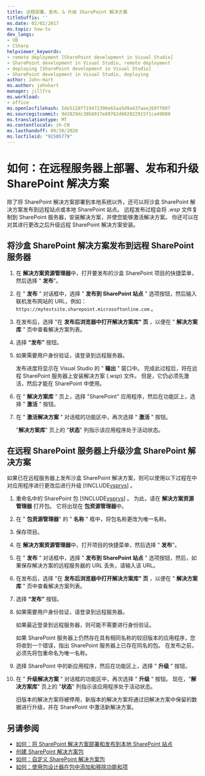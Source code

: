 ```yaml
---
title: 远程部署、发布、& 升级 SharePoint 解决方案
titleSuffix: ''
ms.date: 02/02/2017
ms.topic: how-to
dev_langs:
- VB
- CSharp
helpviewer_keywords:
- remote deployment [SharePoint development in Visual Studio]
- SharePoint development in Visual Studio, remote deployment
- deploying [SharePoint development in Visual Studio]
- SharePoint development in Visual Studio, deploying
author: John-Hart
ms.author: johnhart
manager: jillfra
ms.workload:
- office
ms.openlocfilehash: 5de5128ff19472390e65aa5d9a437aee269ff897
ms.sourcegitcommit: 9d2829dc30b6917e89762d602022915f1ca49089
ms.translationtype: MT
ms.contentlocale: zh-CN
ms.lasthandoff: 09/30/2020
ms.locfileid: "91585779"
---
```

# <a name="how-to-deploy-publish-and-upgrade-sharepoint-solutions-on-a-remote-server"></a>如何：在远程服务器上部署、发布和升级 SharePoint 解决方案
  除了将 SharePoint 解决方案部署到本地系统以外，还可以将沙盒 SharePoint 解决方案发布到远程站点或本地 SharePoint 站点。 远程发布过程会将 *.wsp* 文件复制到 SharePoint 服务器，安装解决方案，并使您能够激活解决方案。 你还可以在对其进行更改之后升级远程 SharePoint 解决方案安装。

## <a name="to-publish-a-sandboxed-sharepoint-solution-to-a-remote-sharepoint-server"></a>将沙盒 SharePoint 解决方案发布到远程 SharePoint 服务器

1. 在 **解决方案资源管理器**中，打开要发布的沙盒 SharePoint 项目的快捷菜单，然后选择 " **发布**"。

2. 在 " **发布** " 对话框中，选择 " **发布到 SharePoint 站点** " 选项按钮，然后输入联机发布网站的 URL，例如： `https://mytestsite.sharepoint.microsoftonline.com` 。

3. 在发布后，选择 "在 **发布后浏览器中打开解决方案库" 页** ，以便在 " **解决方案库** " 页中查看解决方案列表。

4. 选择 **“发布”** 按钮。

5. 如果需要用户身份验证，请登录到远程服务器。

     发布进度将显示在 Visual Studio 的 " **输出** " 窗口中。 完成此过程后，将在远程 SharePoint 服务器上安装解决方案 (*.wsp*) 文件。 但是，它仍必须先激活，然后才能在 SharePoint 中使用。

6. 在 " **解决方案库** " 页上，选择 "SharePoint" 应用程序，然后在功能区上，选择 " **激活** " 按钮。

7. 在 " **激活解决方案** " 对话框的功能区中，再次选择 " **激活** " 按钮。

     "**解决方案库**" 页上的 "**状态**" 列指示该应用程序处于活动状态。

## <a name="to-upgrade-a-sandboxed-sharepoint-solution-on-a-remote-sharepoint-server"></a>在远程 SharePoint 服务器上升级沙盒 SharePoint 解决方案
 如果已在远程服务器上发布沙盒 SharePoint 解决方案，则可以使用以下过程在中对应用程序进行更改后进行升级 [!INCLUDE[vsprvs](../sharepoint/includes/vsprvs-md.md)] 。

1. 重命名中的 SharePoint 包 [!INCLUDE[vsprvs](../sharepoint/includes/vsprvs-md.md)] 。 为此，请在 **解决方案资源管理器** 打开包。 它将出现在 **包资源管理器**中。

2. 在 " **包资源管理器**" 的 " **名称** " 框中，将包名称更改为唯一名称。

3. 保存项目。

4. 在 **解决方案资源管理器**中，打开项目的快捷菜单，然后选择 " **发布**"。

5. 在 " **发布** " 对话框中，选择 " **发布到 SharePoint 站点** " 选项按钮，然后，如果保存解决方案的远程服务器的 URL 丢失，请输入该 URL。

6. 在发布后，选择 "在 **发布后浏览器中打开解决方案库" 页** ，以便在 " **解决方案库** " 页中查看解决方案列表。

7. 选择 **“发布”** 按钮。

8. 如果需要用户身份验证，请登录到远程服务器。

     如果最近登录到远程服务器，则可能不需要进行身份验证。

     如果 SharePoint 服务器上仍然存在具有相同名称的较旧版本的应用程序，您将收到一个错误，指出 SharePoint 服务器上已存在同名的包。 在发布之前，必须先将包重命名为唯一名称。

9. 选择 SharePoint 中的新应用程序，然后在功能区上，选择 " **升级** " 按钮。

10. 在 " **升级解决方案** " 对话框的功能区中，再次选择 " **升级** " 按钮。 现在，"**解决方案库**" 页上的 "**状态**" 列指示该应用程序处于活动状态。

     旧版本的解决方案将被停用，新版本的解决方案将通过旧解决方案中保留的数据进行升级，并在 SharePoint 中激活新解决方案。

## <a name="see-also"></a>另请参阅
- [如何：将 SharePoint 解决方案部署和发布到本地 SharePoint 站点](../sharepoint/how-to-deploy-and-publish-a-sharepoint-solution-to-a-local-sharepoint-site.md)
- [创建 SharePoint 解决方案包](../sharepoint/creating-sharepoint-solution-packages.md)
- [如何：自定义 SharePoint 解决方案包](../sharepoint/how-to-customize-a-sharepoint-solution-package.md)
- [如何：使用包设计器在包中添加和移除功能和项](../sharepoint/how-to-add-and-remove-features-and-items-to-a-package-by-using-the-package-designer.md)
